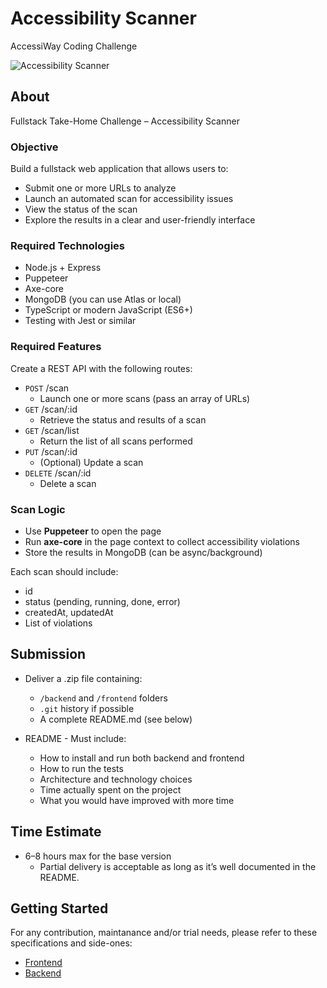 # Accessibility Scanner

AccessiWay Coding Challenge

![Accessibility Scanner](./docs/preview.gif "Accessibility Scanner Preview")

## About

Fullstack Take-Home Challenge – Accessibility Scanner

### Objective

Build a fullstack web application that allows users to:

- Submit one or more URLs to analyze
- Launch an automated scan for accessibility issues
- View the status of the scan
- Explore the results in a clear and user-friendly interface

### Required Technologies

- Node.js + Express
- Puppeteer
- Axe-core
- MongoDB (you can use Atlas or local)
- TypeScript or modern JavaScript (ES6+)
- Testing with Jest or similar

### Required Features

Create a REST API with the following routes:

- `POST` /scan
  - Launch one or more scans (pass an array of URLs)
- `GET` /scan/:id
  - Retrieve the status and results of a scan
- `GET` /scan/list
  - Return the list of all scans performed
- `PUT` /scan/:id
  - (Optional) Update a scan
- `DELETE` /scan/:id
  - Delete a scan

### Scan Logic

- Use **Puppeteer** to open the page
- Run **axe-core** in the page context to collect accessibility violations
- Store the results in MongoDB (can be async/background)

Each scan should include:

- id
- status (pending, running, done, error)
- createdAt, updatedAt
- List of violations

## Submission

- Deliver a .zip file containing:
  - `/backend` and `/frontend` folders
  - `.git` history if possible
  - A complete README.md (see below)

- README - Must include:
  - How to install and run both backend and frontend
  - How to run the tests
  - Architecture and technology choices
  - Time actually spent on the project
  - What you would have improved with more time

## Time Estimate

- 6–8 hours max for the base version
  - Partial delivery is acceptable as long as it’s well documented in the README.

## Getting Started

For any contribution, maintanance and/or trial needs, please refer to these specifications and side-ones:

- [Frontend](./frontend/README.md)
- [Backend](./backend/README.md)
